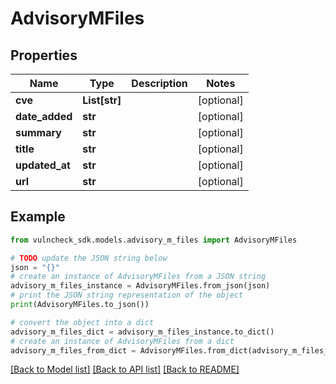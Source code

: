 # AdvisoryMFiles


## Properties

Name | Type | Description | Notes
------------ | ------------- | ------------- | -------------
**cve** | **List[str]** |  | [optional] 
**date_added** | **str** |  | [optional] 
**summary** | **str** |  | [optional] 
**title** | **str** |  | [optional] 
**updated_at** | **str** |  | [optional] 
**url** | **str** |  | [optional] 

## Example

```python
from vulncheck_sdk.models.advisory_m_files import AdvisoryMFiles

# TODO update the JSON string below
json = "{}"
# create an instance of AdvisoryMFiles from a JSON string
advisory_m_files_instance = AdvisoryMFiles.from_json(json)
# print the JSON string representation of the object
print(AdvisoryMFiles.to_json())

# convert the object into a dict
advisory_m_files_dict = advisory_m_files_instance.to_dict()
# create an instance of AdvisoryMFiles from a dict
advisory_m_files_from_dict = AdvisoryMFiles.from_dict(advisory_m_files_dict)
```
[[Back to Model list]](../README.md#documentation-for-models) [[Back to API list]](../README.md#documentation-for-api-endpoints) [[Back to README]](../README.md)


